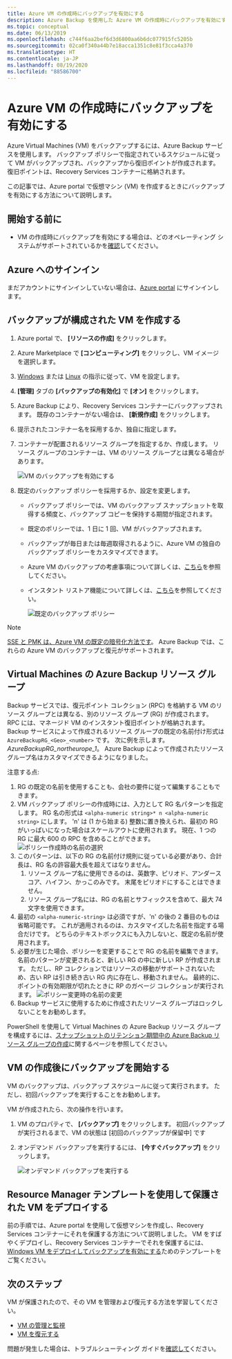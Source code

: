 ```yaml
---
title: Azure VM の作成時にバックアップを有効にする
description: Azure Backup を使用した Azure VM の作成時にバックアップを有効にする方法について説明します。
ms.topic: conceptual
ms.date: 06/13/2019
ms.openlocfilehash: c744f6aa2bef6d3d6800aa6b6dc077915fc5205b
ms.sourcegitcommit: 02ca0f340a44b7e18acca1351c8e81f3cca4a370
ms.translationtype: HT
ms.contentlocale: ja-JP
ms.lasthandoff: 08/19/2020
ms.locfileid: "88586700"
---
```

# <a name="enable-backup-when-you-create-an-azure-vm"></a>Azure VM の作成時にバックアップを有効にする

Azure Virtual Machines (VM) をバックアップするには、Azure Backup サービスを使用します。 バックアップ ポリシーで指定されているスケジュールに従って VM がバックアップされ、バックアップから復旧ポイントが作成されます。 復旧ポイントは、Recovery Services コンテナーに格納されます。

この記事では、Azure portal で仮想マシン (VM) を作成するときにバックアップを有効にする方法について説明します。  

## <a name="before-you-start"></a>開始する前に

- VM の作成時にバックアップを有効にする場合は、どのオペレーティング システムがサポートされているかを[確認](backup-support-matrix-iaas.md#supported-backup-actions)してください。

## <a name="sign-in-to-azure"></a>Azure へのサインイン

まだアカウントにサインインしていない場合は、[Azure portal](https://portal.azure.com) にサインインします。

## <a name="create-a-vm-with-backup-configured"></a>バックアップが構成された VM を作成する

1. Azure portal で、 **[リソースの作成]** をクリックします。

2. Azure Marketplace で **[コンピューティング]** をクリックし、VM イメージを選択します。

3. [Windows](../virtual-machines/windows/quick-create-portal.md) または [Linux](../virtual-machines/linux/quick-create-portal.md) の指示に従って、VM を設定します。

4. **[管理]** タブの **[バックアップの有効化]** で **[オン]** をクリックします。
5. Azure Backup により、Recovery Services コンテナーにバックアップされます。 既存のコンテナーがない場合は、 **[新規作成]** をクリックします。
6. 提示されたコンテナー名を採用するか、独自に指定します。
7. コンテナーが配置されるリソース グループを指定するか、作成します。 リソース グループのコンテナーは、VM のリソース グループとは異なる場合があります。

    ![VM のバックアップを有効にする](./media/backup-during-vm-creation/enable-backup.png)

8. 既定のバックアップ ポリシーを採用するか、設定を変更します。
    - バックアップ ポリシーでは、VM のバックアップ スナップショットを取得する頻度と、バックアップ コピーを保持する期間が指定されます。
    - 既定のポリシーでは、1 日に 1 回、VM がバックアップされます。
    - バックアップが毎日または毎週取得されるように、Azure VM の独自のバックアップ ポリシーをカスタマイズできます。
    - Azure VM のバックアップの考慮事項について詳しくは、[こちら](backup-azure-vms-introduction.md#backup-and-restore-considerations)を参照してください。
    - インスタント リストア機能について詳しくは、[こちら](backup-instant-restore-capability.md)を参照してください。

      ![既定のバックアップ ポリシー](./media/backup-during-vm-creation/daily-policy.png)

>[!NOTE]
>[SSE と PMK は、Azure VM の既定の暗号化方法です](backup-encryption.md)。 Azure Backup では、これらの Azure VM のバックアップと復元がサポートされます。

## <a name="azure-backup-resource-group-for-virtual-machines"></a>Virtual Machines の Azure Backup リソース グループ

Backup サービスでは、復元ポイント コレクション (RPC) を格納する VM のリソース グループとは異なる、別のリソース グループ (RG) が作成されます。 RPC には、マネージド VM のインスタント復旧ポイントが格納されます。 Backup サービスによって作成されるリソース グループの既定の名前付け形式は `AzureBackupRG_<Geo>_<number>` です。 次に例を示します。*AzureBackupRG_northeurope_1*。 Azure Backup によって作成されたリソース グループ名はカスタマイズできるようになりました。

注意する点:

1. RG の既定の名前を使用することも、会社の要件に従って編集することもできます。
2. VM バックアップ ポリシーの作成時には、入力として RG 名パターンを指定します。 RG 名の形式は `<alpha-numeric string>* n <alpha-numeric string>` にします。 'n' は (1 から始まる) 整数に置き換えられ、最初の RG がいっぱいになった場合はスケールアウトに使用されます。 現在、1 つの RG に最大 600 の RPC を含めることができます。
              ![ポリシー作成時の名前の選択](./media/backup-during-vm-creation/create-policy.png)
3. このパターンは、以下の RG の名前付け規則に従っている必要があり、合計長は、RG 名の許容最大長を超えてはなりません。
    1. リソース グループ名に使用できるのは、英数字、ピリオド、アンダースコア、ハイフン、かっこのみです。 末尾をピリオドにすることはできません。
    2. リソース グループ名には、RG の名前とサフィックスを含めて、最大 74 文字を使用できます。
4. 最初の `<alpha-numeric-string>` は必須ですが、'n' の後の 2 番目のものは省略可能です。 これが適用されるのは、カスタマイズした名前を指定する場合だけです。 どちらのテキストボックスにも入力しないと、既定の名前が使用されます。
5. 必要が生じた場合、ポリシーを変更することで RG の名前を編集できます。 名前のパターンが変更されると、新しい RG の中に新しい RP が作成されます。 ただし、RP コレクションではリソースの移動がサポートされないため、古い RP は引き続き古い RG 内に存在し、移動されません。 最終的に、ポイントの有効期限が切れたときに RP のガベージ コレクションが実行されます。
![ポリシー変更時の名前の変更](./media/backup-during-vm-creation/modify-policy.png)
6. Backup サービスに使用するために作成されたリソース グループはロックしないことをお勧めします。

PowerShell を使用して Virtual Machines の Azure Backup リソース グループを構成するには、[スナップショットのリテンション期間中の Azure Backup リソース グループの作成](backup-azure-vms-automation.md#creating-azure-backup-resource-group-during-snapshot-retention)に関するページを参照してください。

## <a name="start-a-backup-after-creating-the-vm"></a>VM の作成後にバックアップを開始する

VM のバックアップは、バックアップ スケジュールに従って実行されます。 ただし、初回バックアップを実行することをお勧めします。

VM が作成されたら、次の操作を行います。

1. VM のプロパティで、 **[バックアップ]** をクリックします。 初回バックアップが実行されるまで、VM の状態は [初回のバックアップが保留中] です
2. オンデマンド バックアップを実行するには、 **[今すぐバックアップ]** をクリックします。

    ![オンデマンド バックアップを実行する](./media/backup-during-vm-creation/run-backup.png)

## <a name="use-a-resource-manager-template-to-deploy-a-protected-vm"></a>Resource Manager テンプレートを使用して保護された VM をデプロイする

前の手順では、Azure portal を使用して仮想マシンを作成し、Recovery Services コンテナーにそれを保護する方法について説明しました。 VM をすばやくデプロイし、Recovery Services コンテナーでそれを保護するには、[Windows VM をデプロイしてバックアップを有効にする](https://azure.microsoft.com/resources/templates/101-recovery-services-create-vm-and-configure-backup/)ためのテンプレートをご覧ください。

## <a name="next-steps"></a>次のステップ

VM が保護されたので、その VM を管理および復元する方法を学習してください。

- [VM の管理と監視](backup-azure-manage-vms.md)
- [VM を復元する](backup-azure-arm-restore-vms.md)

問題が発生した場合は、トラブルシューティング ガイドを[確認して](backup-azure-vms-troubleshoot.md)ください。
